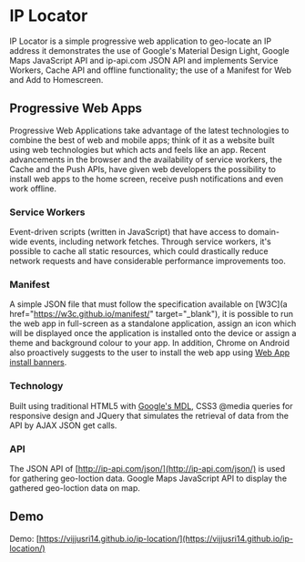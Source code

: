 # IP Locator
IP Locator is a simple progressive web application to geo-locate an IP address it demonstrates the use of Google's Material Design Light, Google Maps JavaScript API and ip-api.com JSON API and implements Service Workers, Cache API and offline functionality; the use of a Manifest for Web and Add to Homescreen.

## Progressive Web Apps
Progressive Web Applications take advantage of the latest technologies to combine the best of web and mobile apps; think of it as a website built using web technologies but which acts and feels like an app. Recent advancements in the browser and the availability of service workers, the Cache and the Push APIs, have given web developers the possibility to install web apps to the home screen, receive push notifications and even work offline.

### Service Workers
Event-driven scripts (written in JavaScript) that have access to domain-wide events, including network fetches. Through service workers, it's possible to cache all static resources, which could drastically reduce network requests and have considerable performance improvements too.

### Manifest
A simple JSON file that must follow the specification available on [W3C](a href="https://w3c.github.io/manifest/" target="_blank"), it is possible to run the web app in full-screen as a standalone application, assign an icon which will be displayed once the application is installed onto the device or assign a theme and background colour to your app. In addition, Chrome on Android also proactively suggests to the user to install the web app using [Web App install banners](https://developers.google.com/web/fundamentals/engage-and-retain/app-install-banners/).

### Technology
Built using traditional HTML5 with [Google's MDL](https://getmdl.io/), CSS3 @media queries for responsive design and JQuery that simulates the retrieval of data from the API by AJAX JSON get calls.

### API
The JSON API of [http://ip-api.com/json/](http://ip-api.com/json/) is used for gathering geo-loction data.
Google Maps JavaScript API to display the gathered geo-loction data on map.

## Demo
Demo: [https://vijjusri14.github.io/ip-location/](https://vijjusri14.github.io/ip-location/)
